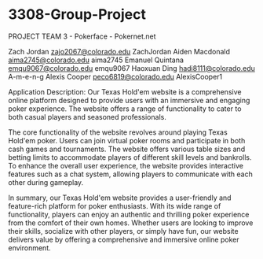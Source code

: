 # 3308-Group-Project

PROJECT TEAM 3 - Pokerface - Pokernet.net

Zach Jordan zajo2067@colorado.edu ZachJordan Aiden Macdonald aima2745@colorado.edu aima2745 Emanuel Quintana emqu9067@colorado.edu emqu9067 Haoxuan Ding hadi8111@colorado.edu A-m-e-n-g Alexis Cooper peco6819@colorado.edu AlexisCooper1

Application Description: Our Texas Hold'em website is a comprehensive online platform designed to provide users with an immersive and engaging poker experience. The website offers a range of functionality to cater to both casual players and seasoned professionals.

The core functionality of the website revolves around playing Texas Hold'em poker. Users can join virtual poker rooms and participate in both cash games and tournaments. The website offers various table sizes and betting limits to accommodate players of different skill levels and bankrolls. To enhance the overall user experience, the website provides interactive features such as a chat system, allowing players to communicate with each other during gameplay.

In summary, our Texas Hold'em website provides a user-friendly and feature-rich platform for poker enthusiasts. With its wide range of functionality, players can enjoy an authentic and thrilling poker experience from the comfort of their own homes. Whether users are looking to improve their skills, socialize with other players, or simply have fun, our website delivers value by offering a comprehensive and immersive online poker environment.
